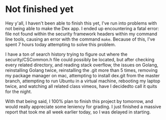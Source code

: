 # Not finished yet
Hey y'all, I haven't been able to finish this yet, I've run into
problems with not being able to make the Dex app. I ended up 
encountering a fatal error: file not found within the security
framework headers within my command line tools, causing an error
with the command `make`. Because of this, I've spent 7 hours today
attempting to solve this problem. 

I have a ton of search history trying to figure out where the
security/CSCommon.h file could possibly be located, but after 
checking every related directory, and reading stack overflow, the 
issues on Golang, reinstalling Golang twice, reinstalling the .git 
more than 5 times, removing my package manager on mac, attempting 
to install dex.git from the master branch, attempting to run 
Ubuntu in a virtual machine, rebooting my laptop twice, and 
watching all related class vimeos, have I decidedto call it quits 
for the night.

With that being said, I 100% plan to finish this project by 
tomorrow, and would really appreciate some leniency for grading.
I just finished a massive report that took me all week earlier
today, so I was delayed in starting.

